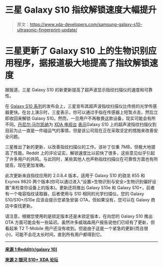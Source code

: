 # 三星 Galaxy S10 指纹解锁速度大幅提升

> 原文：<https://www.xda-developers.com/samsung-galaxy-s10-ultrasonic-fingerprint-update/>

# 三星更新了 Galaxy S10 上的生物识别应用程序，据报道极大地提高了指纹解锁速度

据报道，三星 Galaxy S10 的新更新提高了超声波显示指纹扫描仪的速度和可靠性。

在 [Galaxy S10 系列](https://www.xda-developers.com/samsung-galaxy-s10-s10-and-s10e-launch-with-the-snapdragon-855-ultrasonic-in-display-fingerprint-scanners-reverse-wireless-charging-and-a-whole-lot-more/)的发布会上，三星宣布其超声波指纹扫描仪比传统的光学传感器更快。在台上演示时，三星表示，你可以通过手指在传感器上短暂点击，然后立即收回来解锁 Galaxy S10。然而，一旦用户不再敬畏这款设备，现实可能会有所不同。[丹尼尔·马尔凯纳](https://www.xda-developers.com/author/daniel-marchena/)为 [XDA 电视台](https://www.youtube.com/channel/UCk1SpWNzOs4MYmr0uICEntg) [表示](https://www.youtube.com/watch?v=gMGDqvKQJKQ)Galaxy S10 上的超声波指纹扫描仪到目前为止一直是一件碰运气的事情，但是该公司现在正在采取坚定的措施来改善安全问题。

三星推出了新的更新，以改善指纹扫描仪的工作。该补丁仅重 7MB，但极大地提高了性能。Reddit 上的评论证实，解锁速度比以前快了很多，这些意见似乎引起了许多用户的共鸣。与此同时，某些其他人也声称指纹扫描仪在可靠性方面也有所提高，现在更加准确。

此次更新来自指纹应用的 2.0.8.4 版本，适用于 Galaxy S10 的骁龙 855 和 Exynos 9820 两个版本(你可以通过进入“设置>生物识别与安全>生物识别偏好设置”来检查你设备上的版本)。更新还将推出 Galaxy S10e 和 Galaxy S10+，前者有一个电容指纹读取器，后者使用与 S10 相同的光学扫描仪。您的 Galaxy S10/S10+/S10e 应该会提示您紧急安装 OTA，但如果没有，您可以在 Galaxy 商店中查找更新。

请注意，根据您使用的是锁定版本还是未锁定版本，在向您的 Galaxy S10 推出 OTA 方面可能会有一些延迟。虽然许多威瑞森用户报告说他们已经有了更新，但看起来 T2 T-Mobile 用户还没有收到。但是由于这是一个紧急的更新(而且很小)，可能不会花太长时间，直到所有用户都得到它。

* * *

[**来源 1:Reddit(r/galaxy 10)**](https://www.reddit.com/r/galaxys10/comments/bbyx4u/biometrics_update_rolling_out/)

[**来源 2:银河 S10+ XDA 论坛**](https://forum.xda-developers.com/s10-plus/how-to/finger-print-sensor-t3920364/page2)